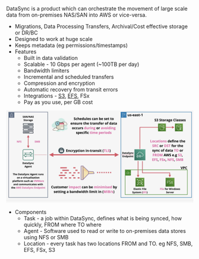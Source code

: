 DataSync is a product which can orchestrate the movement of large scale data from on-premises NAS/SAN into AWS or vice-versa.

- Migrations, Data Processing Transfers, Archival/Cost effective storage or DR/BC
- Designed to work at huge scale
- Keeps metadata (eg permissions/timestamps)
- Features
	- Built in data validation
	- Scalable - 10 Gbps per agent (~100TB per day)
	- Bandwidth limiters
	- Incremental and scheduled transfers
	- Compression and encryption
	- Automatic recovery from transit errors
	- Integrations - [S3](../../Storage/S3/S3.md), [EFS](../../Storage/EFS/EFS.md), FSx
	- Pay as you use, per GB cost

![Pasted image 20250619133710.png](_atts/Pasted%20image%2020250619133710.png)

- Components
	- Task - a job within DataSync, defines what is being synced, how quickly, FROM where TO where
	- Agent - Software used to read or write to on-premises data stores using NFS or SMB
	- Location - every task has two locations FROM and TO. eg NFS, SMB, EFS, FSx, S3